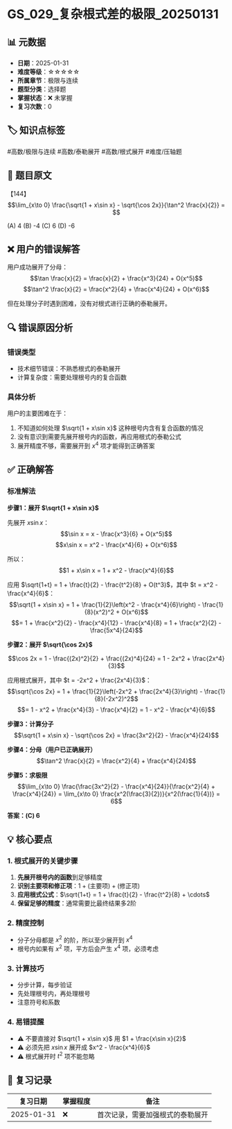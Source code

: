 # GS_029_复杂根式差的极限_20250131

## 📊 元数据
- **日期**：2025-01-31
- **难度等级**：☆☆☆☆☆
- **所属章节**：极限与连续
- **题型分类**：选择题
- **掌握状态**：❌ 未掌握
- **复习次数**：0

## 🏷️ 知识点标签
#高数/极限与连续 #高数/泰勒展开 #高数/根式展开 #难度/压轴题

## 📝 题目原文
【144】$$\lim_{x\to 0} \frac{\sqrt{1 + x\sin x} - \sqrt{\cos 2x}}{\tan^2 \frac{x}{2}} = $$

(A) 4    (B) -4    (C) 6    (D) -6

## ❌ 用户的错误解答
用户成功展开了分母：
$$\tan \frac{x}{2} = \frac{x}{2} + \frac{x^3}{24} + O(x^5)$$
$$\tan^2 \frac{x}{2} = \frac{x^2}{4} + \frac{x^4}{24} + O(x^6)$$

但在处理分子时遇到困难，没有对根式进行正确的泰勒展开。

## 🔍 错误原因分析
### 错误类型
- 技术细节错误：不熟悉根式的泰勒展开
- 计算复杂度：需要处理根号内的复合函数

### 具体分析
用户的主要困难在于：
1. 不知道如何处理 $\sqrt{1 + x\sin x}$ 这种根号内含有复合函数的情况
2. 没有意识到需要先展开根号内的函数，再应用根式的泰勒公式
3. 展开精度不够，需要展开到 $x^4$ 项才能得到正确答案

## ✅ 正确解答
### 标准解法

**步骤1：展开 $\sqrt{1 + x\sin x}$**

先展开 $x\sin x$：
$$\sin x = x - \frac{x^3}{6} + O(x^5)$$
$$x\sin x = x^2 - \frac{x^4}{6} + O(x^6)$$

所以：
$$1 + x\sin x = 1 + x^2 - \frac{x^4}{6}$$

应用 $\sqrt{1+t} = 1 + \frac{t}{2} - \frac{t^2}{8} + O(t^3)$，其中 $t = x^2 - \frac{x^4}{6}$：
$$\sqrt{1 + x\sin x} = 1 + \frac{1}{2}\left(x^2 - \frac{x^4}{6}\right) - \frac{1}{8}(x^2)^2 + O(x^6)$$
$$= 1 + \frac{x^2}{2} - \frac{x^4}{12} - \frac{x^4}{8} = 1 + \frac{x^2}{2} - \frac{5x^4}{24}$$

**步骤2：展开 $\sqrt{\cos 2x}$**

$$\cos 2x = 1 - \frac{(2x)^2}{2} + \frac{(2x)^4}{24} = 1 - 2x^2 + \frac{2x^4}{3}$$

应用根式展开，其中 $t = -2x^2 + \frac{2x^4}{3}$：
$$\sqrt{\cos 2x} = 1 + \frac{1}{2}\left(-2x^2 + \frac{2x^4}{3}\right) - \frac{1}{8}(-2x^2)^2$$
$$= 1 - x^2 + \frac{x^4}{3} - \frac{x^4}{2} = 1 - x^2 - \frac{x^4}{6}$$

**步骤3：计算分子**
$$\sqrt{1 + x\sin x} - \sqrt{\cos 2x} = \frac{3x^2}{2} - \frac{x^4}{24}$$

**步骤4：分母（用户已正确展开）**
$$\tan^2 \frac{x}{2} = \frac{x^2}{4} + \frac{x^4}{24}$$

**步骤5：求极限**
$$\lim_{x\to 0} \frac{\frac{3x^2}{2} - \frac{x^4}{24}}{\frac{x^2}{4} + \frac{x^4}{24}} = \lim_{x\to 0} \frac{x^2(\frac{3}{2})}{x^2(\frac{1}{4})} = 6$$

**答案：(C) 6**

## 💡 核心要点

### 1. 根式展开的关键步骤
1. **先展开根号内的函数**到足够精度
2. **识别主要项和修正项**：$1 + (\text{主要项}) + (\text{修正项})$
3. **应用根式公式**：$\sqrt{1+t} = 1 + \frac{t}{2} - \frac{t^2}{8} + \cdots$
4. **保留足够的精度**：通常需要比最终结果多2阶

### 2. 精度控制
- 分子分母都是 $x^2$ 的阶，所以至少展开到 $x^4$
- 根号内如果有 $x^2$ 项，平方后会产生 $x^4$ 项，必须考虑

### 3. 计算技巧
- 分步计算，每步验证
- 先处理根号内，再处理根号
- 注意符号和系数

### 4. 易错提醒
- ⚠️ 不要直接对 $\sqrt{1 + x\sin x}$ 用 $1 + \frac{x\sin x}{2}$
- ⚠️ 必须先把 $x\sin x$ 展开成 $x^2 - \frac{x^4}{6}$
- ⚠️ 根式展开时 $t^2$ 项不能忽略

## 📅 复习记录
| 复习日期 | 掌握程度 | 备注 |
|---------|---------|------|
| 2025-01-31 | ❌ | 首次记录，需要加强根式的泰勒展开 |